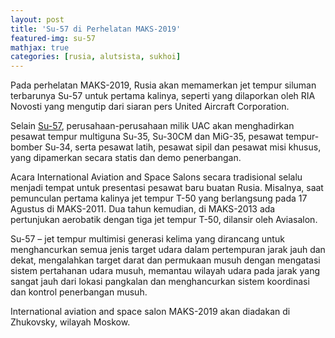 ```yaml
---
layout: post
title: 'Su-57 di Perhelatan MAKS-2019'
featured-img: su-57
mathjax: true
categories: [rusia, alutsista, sukhoi]
---
```


Pada perhelatan MAKS-2019, Rusia akan memamerkan jet tempur siluman terbarunya Su-57 untuk pertama kalinya, seperti yang dilaporkan oleh RIA Novosti yang mengutip dari siaran pers United Aircraft Corporation.

Selain [Su-57](https://en.wikipedia.org/wiki/Sukhoi_Su-57 "SU-57"), perusahaan-perusahaan milik UAC akan menghadirkan pesawat tempur multiguna Su-35, Su-30CM dan MiG-35, pesawat tempur-bomber Su-34, serta pesawat latih, pesawat sipil dan pesawat misi khusus, yang dipamerkan secara statis dan demo penerbangan.

Acara International Aviation and Space Salons secara tradisional selalu menjadi tempat untuk presentasi pesawat baru buatan Rusia. Misalnya, saat pemunculan pertama kalinya jet tempur T-50 yang berlangsung pada 17 Agustus di MAKS-2011. Dua tahun kemudian, di MAKS-2013 ada pertunjukan aerobatik dengan tiga jet tempur T-50, dilansir oleh Aviasalon.
 
Su-57 – jet tempur multimisi generasi kelima yang dirancang untuk menghancurkan semua jenis target udara dalam pertempuran jarak jauh dan dekat, mengalahkan target darat dan permukaan musuh dengan mengatasi sistem pertahanan udara musuh, memantau wilayah udara pada jarak yang sangat jauh dari lokasi pangkalan dan menghancurkan sistem koordinasi dan kontrol penerbangan musuh.

International aviation and space salon MAKS-2019 akan diadakan di Zhukovsky, wilayah Moskow.


